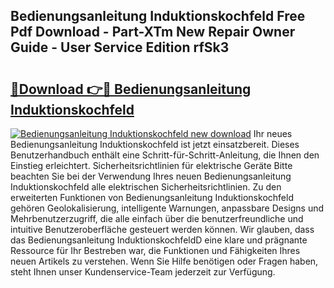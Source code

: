 ## Bedienungsanleitung Induktionskochfeld Free Pdf Download - Part-XTm New Repair Owner Guide - User Service Edition rfSk3

# <h2><a href="http://df2y75.blite.top/?on=Bedienungsanleitung+Induktionskochfeld">🔗Download 👉🔴 Bedienungsanleitung Induktionskochfeld</a></h2>

[![Bedienungsanleitung Induktionskochfeld new download](https://i.imgur.com/lujVjoI.png)](http://df2y75.blite.top/?on=Bedienungsanleitung+Induktionskochfeld)
Ihr neues Bedienungsanleitung Induktionskochfeld ist jetzt einsatzbereit. Dieses Benutzerhandbuch enthält eine Schritt-für-Schritt-Anleitung, die Ihnen den Einstieg erleichtert. Sicherheitsrichtlinien für elektrische Geräte Bitte beachten Sie bei der Verwendung Ihres neuen Bedienungsanleitung Induktionskochfeld alle elektrischen Sicherheitsrichtlinien. Zu den erweiterten Funktionen von Bedienungsanleitung Induktionskochfeld gehören Geolokalisierung, intelligente Warnungen, anpassbare Designs und Mehrbenutzerzugriff, die alle einfach über die benutzerfreundliche und intuitive Benutzeroberfläche gesteuert werden können. Wir glauben, dass das Bedienungsanleitung InduktionskochfeldD eine klare und prägnante Ressource für Ihr Bestreben war, die Funktionen und Fähigkeiten Ihres neuen Artikels zu verstehen. Wenn Sie Hilfe benötigen oder Fragen haben, steht Ihnen unser Kundenservice-Team jederzeit zur Verfügung.
